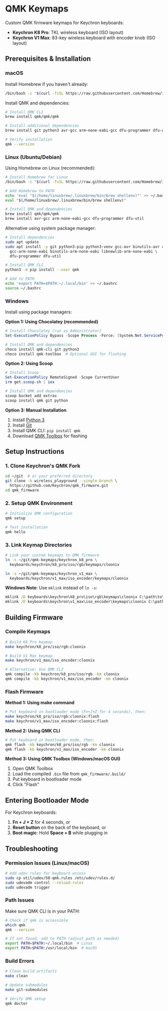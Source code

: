 # QMK Keymaps

Custom QMK firmware keymaps for Keychron keyboards:
- **Keychron K8 Pro**: TKL wireless keyboard (ISO layout)
- **Keychron V1 Max**: 83-key wireless keyboard with encoder knob (ISO layout)

## Prerequisites & Installation

### macOS

Install Homebrew if you haven't already:
```bash
/bin/bash -c "$(curl -fsSL https://raw.githubusercontent.com/Homebrew/install/HEAD/install.sh)"
```

Install QMK and dependencies:
```bash
# Install QMK CLI
brew install qmk/qmk/qmk

# Install additional dependencies
brew install git python3 avr-gcc arm-none-eabi-gcc dfu-programmer dfu-util

# Verify installation
qmk --version
```

### Linux (Ubuntu/Debian)

Using Homebrew on Linux (recommended):
```bash
# Install Homebrew for Linux
/bin/bash -c "$(curl -fsSL https://raw.githubusercontent.com/Homebrew/install/HEAD/install.sh)"

# Add Homebrew to PATH
echo 'eval "$(/home/linuxbrew/.linuxbrew/bin/brew shellenv)"' >> ~/.bashrc
eval "$(/home/linuxbrew/.linuxbrew/bin/brew shellenv)"

# Install QMK and dependencies
brew install qmk/qmk/qmk
brew install avr-gcc arm-none-eabi-gcc dfu-programmer dfu-util
```

Alternative using system package manager:
```bash
# Install dependencies
sudo apt update
sudo apt install -y git python3-pip python3-venv gcc-avr binutils-avr avr-libc \
  gcc-arm-none-eabi binutils-arm-none-eabi libnewlib-arm-none-eabi \
  dfu-programmer dfu-util

# Install QMK CLI
python3 -m pip install --user qmk

# Add to PATH
echo 'export PATH=$PATH:~/.local/bin' >> ~/.bashrc
source ~/.bashrc
```

### Windows

Install using package managers:

**Option 1: Using Chocolatey (recommended)**
```powershell
# Install Chocolatey (run as Administrator)
Set-ExecutionPolicy Bypass -Scope Process -Force; [System.Net.ServicePointManager]::SecurityProtocol = [System.Net.ServicePointManager]::SecurityProtocol -bor 3072; iex ((New-Object System.Net.WebClient).DownloadString('https://community.chocolatey.org/install.ps1'))

# Install QMK and dependencies
choco install qmk-cli git python3
choco install qmk-toolbox  # Optional GUI for flashing
```

**Option 2: Using Scoop**
```powershell
# Install Scoop
Set-ExecutionPolicy RemoteSigned -Scope CurrentUser
irm get.scoop.sh | iex

# Install QMK and dependencies
scoop bucket add extras
scoop install qmk git python
```

**Option 3: Manual Installation**
1. Install [Python 3](https://www.python.org/downloads/)
2. Install [Git](https://git-scm.com/download/win)
3. Install QMK CLI: `pip install qmk`
4. Download [QMK Toolbox](https://github.com/qmk/qmk_toolbox/releases) for flashing

## Setup Instructions

### 1. Clone Keychron's QMK Fork

```bash
cd ~/git  # or your preferred directory
git clone -b wireless_playground --single-branch \
  https://github.com/Keychron/qmk_firmware.git
cd qmk_firmware
```

### 2. Setup QMK Environment

```bash
# Initialize QMK configuration
qmk setup

# Test installation
qmk hello
```

### 3. Link Keymap Directories

```bash
# Link your custom keymaps to QMK firmware
ln -s ~/git/qmk-keymaps/keychron_k8_pro \
  keyboards/keychron/k8_pro/iso/rgb/keymaps/cloonix

ln -s ~/git/qmk-keymaps/keychron_v1_max \
  keyboards/keychron/v1_max/iso_encoder/keymaps/cloonix
```

**Windows Note**: Use `mklink` instead of `ln -s`:
```cmd
mklink /D keyboards\keychron\k8_pro\iso\rgb\keymaps\cloonix C:\path\to\qmk-keymaps\keychron_k8_pro
mklink /D keyboards\keychron\v1_max\iso_encoder\keymaps\cloonix C:\path\to\qmk-keymaps\keychron_v1_max
```

## Building Firmware

### Compile Keymaps

```bash
# Build K8 Pro keymap
make keychron/k8_pro/iso/rgb:cloonix

# Build V1 Max keymap  
make keychron/v1_max/iso_encoder:cloonix

# Alternative: Use QMK CLI
qmk compile -kb keychron/k8_pro/iso/rgb -km cloonix
qmk compile -kb keychron/v1_max/iso_encoder -km cloonix
```

### Flash Firmware

**Method 1: Using make command**
```bash
# Put keyboard in bootloader mode (Fn+J+Z for 4 seconds), then:
make keychron/k8_pro/iso/rgb:cloonix:flash
make keychron/v1_max/iso_encoder:cloonix:flash
```

**Method 2: Using QMK CLI**
```bash
# Put keyboard in bootloader mode, then:
qmk flash -kb keychron/k8_pro/iso/rgb -km cloonix
qmk flash -kb keychron/v1_max/iso_encoder -km cloonix
```

**Method 3: Using QMK Toolbox (Windows/macOS GUI)**
1. Open QMK Toolbox
2. Load the compiled `.bin` file from `qmk_firmware/.build/`
3. Put keyboard in bootloader mode
4. Click "Flash"

## Entering Bootloader Mode

For Keychron keyboards:
1. **Fn + J + Z** for 4 seconds, or
2. **Reset button** on the back of the keyboard, or
3. **Boot magic**: Hold **Space + B** while plugging in

## Troubleshooting

### Permission Issues (Linux/macOS)
```bash
# Add udev rules for keyboard access
sudo cp util/udev/50-qmk.rules /etc/udev/rules.d/
sudo udevadm control --reload-rules
sudo udevadm trigger
```

### Path Issues
Make sure QMK CLI is in your PATH:
```bash
# Check if qmk is accessible
which qmk
qmk --version

# If not found, add to PATH (adjust path as needed)
export PATH=$PATH:~/.local/bin  # Linux
export PATH=$PATH:/usr/local/bin  # macOS
```

### Build Errors
```bash
# Clean build artifacts
make clean

# Update submodules
make git-submodules

# Verify QMK setup
qmk doctor
```
